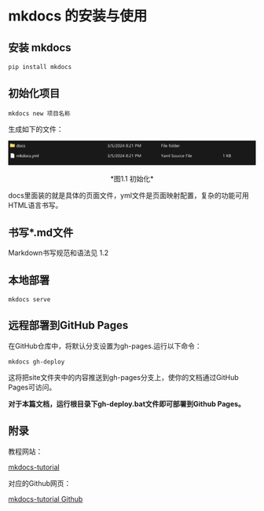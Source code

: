 # mkdocs 的安装与使用

## 安装 mkdocs

```bash
pip install mkdocs
```

## 初始化项目

```
mkdocs new 项目名称
```

生成如下的文件：

![image](1.1.1.png)

<center>*图1.1 初始化*</center>

docs里面装的就是具体的页面文件，yml文件是页面映射配置，复杂的功能可用HTML语言书写。

## 书写*.md文件

Markdown书写规范和语法见 1.2

## 本地部署

```
mkdocs serve
```

## 远程部署到GitHub Pages

在GitHub仓库中，将默认分支设置为gh-pages.运行以下命令：

```
mkdocs gh-deploy
```

这将把site文件夹中的内容推送到gh-pages分支上，使你的文档通过GitHub Pages可访问。

**对于本篇文档，运行根目录下gh-deploy.bat文件即可部署到Github Pages。**

## 附录

教程网站：

[mkdocs-tutorial](https://mkdocs-like-code.readthedocs.io/zh-cn/latest)

对应的Github网页：

[mkdocs-tutorial Github](https://github.com/MkDocs-Like-Code/mkdocs-tutorial)

